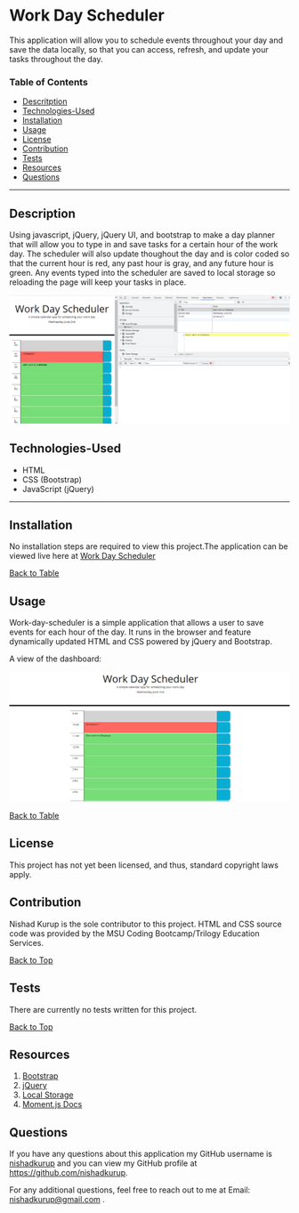 # Work Day Scheduler
This application will allow you to schedule events throughout your day and save the data locally, so that you can access, refresh, and update your tasks throughout the day.

 ### Table of Contents
 * [Descritption](#description)
 * [Technologies-Used](#technologies-used)
 * [Installation](#installation)
 * [Usage](#usage)
 * [License](#license)
 * [Contribution](#contribution)
 * [Tests](#tests)
 * [Resources](#resources)
 * [Questions](#questions)
___
  ## Description
  Using javascript, jQuery, jQuery UI, and bootstrap to make a day planner that will allow you to type in and save tasks for a certain hour of the work day. The scheduler will also update thoughout the day and is color coded so that the current hour is red, any past hour is gray, and any future hour is green. Any events typed into the scheduler are saved to local storage so reloading the page will keep your tasks in place.


  ![Image](Assets/images/image2.png)
  

## Technologies-Used
* HTML
* CSS (Bootstrap)
* JavaScript (jQuery)


----

 ## Installation
 No installation steps are required to view this project.The application can be viewed live here at [Work Day Scheduler](https://nishadkurup.github.io/Work-Day-Scheduler/)


[Back to Table](#table-of-contents) 

 ## Usage
Work-day-scheduler is a simple application that allows a user to save events for each hour of the day. It runs in the browser and feature dynamically updated HTML and CSS powered by jQuery and Bootstrap.


A view of the dashboard:

  ![Image](Assets/images/image1.png)


[Back to Table](#table-of-contents) 

## License 
This project has not yet been licensed, and thus, standard copyright laws apply.


## Contribution
 Nishad Kurup  is the sole contributor to this project. HTML and CSS source  code was provided by the MSU Coding Bootcamp/Trilogy Education Services.

  [Back to Top](#table-of-contents)

  ## Tests
  There are currently no tests written for this project.

  [Back to Top](#table-of-contents)

 ## Resources
 1. [Bootstrap](https://getbootstrap.com)
 2. [jQuery](https://api.jquery.com)
 3. [Local Storage](https://developer.mozilla.org/en-US/docs/Web/API/Window/localStorage)
 4. [Moment.js Docs](https://momentjs.com/docs/#/displaying)
    

  ## Questions
  If you have any questions about this application my GitHub username is
  [nishadkurup](github.com/nishadkurup) and you can view my GitHub profile at https://github.com/nishadkurup. 

  For any additional questions, feel free to reach out to me at Email: nishadkurup@gmail.com .












